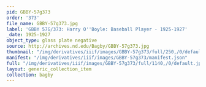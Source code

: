 ```yaml
---
pid: GBBY-57g373
order: '373'
file_name: GBBY-57g373.jpg
label: 'GBBY 57G/373: Harry O''Boyle: Baseball Player - 1925-1927'
_date: 1925-1927
object_type: glass plate negative
source: http://archives.nd.edu/Bagby/GBBY-57g373.jpg
thumbnail: "/img/derivatives/iiif/images/GBBY-57g373/full/250,/0/default.jpg"
manifest: "/img/derivatives/iiif/images/GBBY-57g373/manifest.json"
full: "/img/derivatives/iiif/images/GBBY-57g373/full/1140,/0/default.jpg"
layout: generic_collection_item
collection: bagby
---
```

